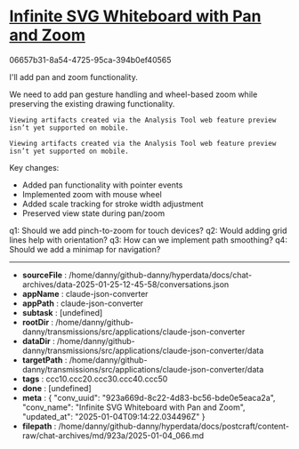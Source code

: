 # [Infinite SVG Whiteboard with Pan and Zoom](https://claude.ai/chat/923a669d-8c22-4d83-bc56-bde0e5eaca2a)

06657b31-8a54-4725-95ca-394b0ef40565

 I'll add pan and zoom functionality.

<antThinking>We need to add pan gesture handling and wheel-based zoom while preserving the existing drawing functionality.</antThinking>
```
Viewing artifacts created via the Analysis Tool web feature preview isn’t yet supported on mobile.
```


```
Viewing artifacts created via the Analysis Tool web feature preview isn’t yet supported on mobile.
```



Key changes:
- Added pan functionality with pointer events
- Implemented zoom with mouse wheel
- Added scale tracking for stroke width adjustment
- Preserved view state during pan/zoom

q1: Should we add pinch-to-zoom for touch devices?
q2: Would adding grid lines help with orientation?
q3: How can we implement path smoothing?
q4: Should we add a minimap for navigation?

---

* **sourceFile** : /home/danny/github-danny/hyperdata/docs/chat-archives/data-2025-01-25-12-45-58/conversations.json
* **appName** : claude-json-converter
* **appPath** : claude-json-converter
* **subtask** : [undefined]
* **rootDir** : /home/danny/github-danny/transmissions/src/applications/claude-json-converter
* **dataDir** : /home/danny/github-danny/transmissions/src/applications/claude-json-converter/data
* **targetPath** : /home/danny/github-danny/transmissions/src/applications/claude-json-converter/data
* **tags** : ccc10.ccc20.ccc30.ccc40.ccc50
* **done** : [undefined]
* **meta** : {
  "conv_uuid": "923a669d-8c22-4d83-bc56-bde0e5eaca2a",
  "conv_name": "Infinite SVG Whiteboard with Pan and Zoom",
  "updated_at": "2025-01-04T09:14:22.034496Z"
}
* **filepath** : /home/danny/github-danny/hyperdata/docs/postcraft/content-raw/chat-archives/md/923a/2025-01-04_066.md